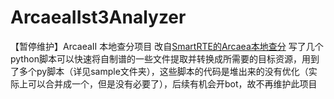 # ArcaeaIIst3Analyzer
【暂停维护】ArcaeaII 本地查分项目
改自[SmartRTE的Arcaea本地查分](https://github.com/SmartRTE/SmartRTE.github.io)
写了几个python脚本可以快速将自制谱的一些文件提取并转换成所需要的目标资源，用到了多个py脚本（详见sample文件夹），这些脚本的代码是堆出来的没有优化（实际上可以合并成一个，但是没有必要了），后续有机会开bot，故不再维护此项目
